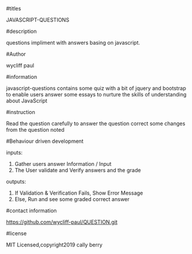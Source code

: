 #titles




JAVASCRIPT-QUESTIONS




#description





questions impliment with answers basing on javascript.



#Author




wycliff paul





#information





javascript-questions contains some quiz with a bit of jquery and bootstrap to enable users answer some essays to nurture the skills of understanding about JavaScript






#instruction






Read the question carefully to answer the question
correct some changes from the question noted





#Behaviour driven development




inputs:

1. Gather users answer Information / Input
2. The User validate and Verify answers and the grade



outputs:

1. If Validation & Verification Fails, Show Error Message
2. Else, Run and see some graded correct answer






#contact information






https://github.com/wycliff-paul/QUESTION.git





#license




MIT Licensed,copyright2019 cally berry
